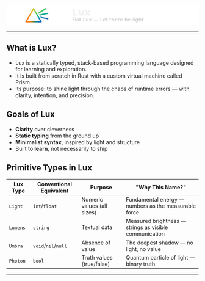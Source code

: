 <p align="center">
  <img src="assets/lux_header.png" alt="Lux Banner">
</p>

---

## What is Lux?

- Lux is a statically typed, stack-based programming language designed for learning and exploration.
- It is built from scratch in Rust with a custom virtual machine called Prism.
- Its purpose: to shine light through the chaos of runtime errors — with clarity, intention, and precision.

## Goals of Lux

- **Clarity** over cleverness
- **Static typing** from the ground up
- **Minimalist syntax**, inspired by light and structure
- Built to **learn**, not necessarily to ship

## Primitive Types in Lux

| Lux Type | Conventional Equivalent | Purpose                    | "Why This Name?"                                       |
| -------- | ----------------------- | -------------------------- | ------------------------------------------------------ |
| `Light`  | `int`/`float`           | Numeric values (all sizes) | Fundamental energy — numbers as the measurable force   |
| `Lumens` | `string`                | Textual data               | Measured brightness — strings as visible communication |
| `Umbra`  | `void`/`nil`/`null`     | Absence of value           | The deepest shadow — no light, no value                |
| `Photon` | `bool`                  | Truth values (true/false)  | Quantum particle of light — binary truth               |

---
